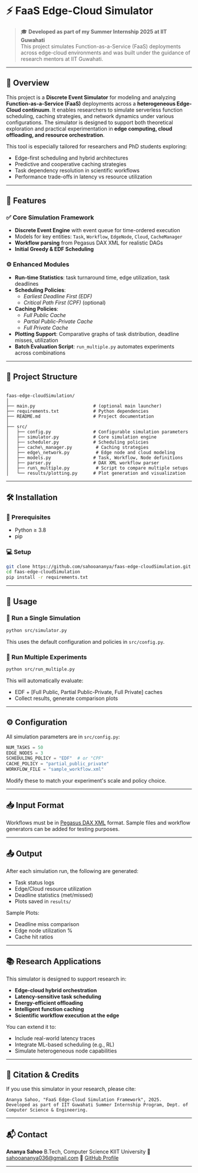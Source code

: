 # ⚡ FaaS Edge-Cloud Simulator

> 🎓 **Developed as part of my Summer Internship 2025 at IIT Guwahati**  
> This project simulates Function-as-a-Service (FaaS) deployments across edge-cloud environments and was built under the guidance of research mentors at IIT Guwahati.

---

## 🧠 Overview

This project is a **Discrete Event Simulator** for modeling and analyzing **Function-as-a-Service (FaaS)** deployments across a **heterogeneous Edge-Cloud continuum**. It enables researchers to simulate serverless function scheduling, caching strategies, and network dynamics under various configurations. The simulator is designed to support both theoretical exploration and practical experimentation in **edge computing, cloud offloading, and resource orchestration**.

This tool is especially tailored for researchers and PhD students exploring:

- Edge-first scheduling and hybrid architectures  
- Predictive and cooperative caching strategies  
- Task dependency resolution in scientific workflows  
- Performance trade-offs in latency vs resource utilization

---

## 🚀 Features

### ✅ Core Simulation Framework

- **Discrete Event Engine** with event queue for time-ordered execution  
- Models for key entities: `Task`, `Workflow`, `EdgeNode`, `Cloud`, `CacheManager`  
- **Workflow parsing** from Pegasus DAX XML for realistic DAGs  
- **Initial Greedy & EDF Scheduling**

### ⚙️ Enhanced Modules

- **Run-time Statistics**: task turnaround time, edge utilization, task deadlines  
- **Scheduling Policies**:  
  - *Earliest Deadline First (EDF)*  
  - *Critical Path First (CPF)* (optional)  
- **Caching Policies**:
  - *Full Public Cache*
  - *Partial Public-Private Cache*
  - *Full Private Cache*
- **Plotting Support**: Comparative graphs of task distribution, deadline misses, utilization  
- **Batch Evaluation Script**: `run_multiple.py` automates experiments across combinations

---

## 📁 Project Structure

```

faas-edge-cloudSimulation/
│
├── main.py                      # (optional main launcher)
├── requirements.txt             # Python dependencies
├── README.md                    # Project documentation
│
├── src/
│   ├── config.py                # Configurable simulation parameters
│   ├── simulator.py             # Core simulation engine
│   ├── scheduler.py             # Scheduling policies
│   ├── cache\_manager.py         # Caching strategies
│   ├── edge\_network.py          # Edge node and cloud modeling
│   ├── models.py                # Task, Workflow, Node definitions
│   ├── parser.py                # DAX XML workflow parser
│   ├── run\_multiple.py          # Script to compare multiple setups
│   └── results/plotting.py      # Plot generation and visualization

````

---

## 🛠️ Installation

### 🔧 Prerequisites

- Python ≥ 3.8
- pip

### 💻 Setup

```bash
git clone https://github.com/sahooananya/faas-edge-cloudSimulation.git
cd faas-edge-cloudSimulation
pip install -r requirements.txt
````

---

## 🚦 Usage

### 🔁 Run a Single Simulation

```bash
python src/simulator.py
```

This uses the default configuration and policies in `src/config.py`.

### 🧪 Run Multiple Experiments

```bash
python src/run_multiple.py
```

This will automatically evaluate:

* EDF + \[Full Public, Partial Public-Private, Full Private] caches
* Collect results, generate comparison plots

---

## ⚙️ Configuration

All simulation parameters are in `src/config.py`:

```python
NUM_TASKS = 50
EDGE_NODES = 3
SCHEDULING_POLICY = "EDF"  # or "CPF"
CACHE_POLICY = "partial_public_private"
WORKFLOW_FILE = "sample_workflow.xml"
```

Modify these to match your experiment's scale and policy choice.

---

## 📥 Input Format

Workflows must be in [Pegasus DAX XML](https://pegasus.isi.edu/documentation/) format.
Sample files and workflow generators can be added for testing purposes.

---

## 📤 Output

After each simulation run, the following are generated:

* Task status logs
* Edge/Cloud resource utilization
* Deadline statistics (met/missed)
* Plots saved in `results/`

Sample Plots:

* Deadline miss comparison
* Edge node utilization %
* Cache hit ratios

---

## 📚 Research Applications

This simulator is designed to support research in:

* **Edge-cloud hybrid orchestration**
* **Latency-sensitive task scheduling**
* **Energy-efficient offloading**
* **Intelligent function caching**
* **Scientific workflow execution at the edge**

You can extend it to:

* Include real-world latency traces
* Integrate ML-based scheduling (e.g., RL)
* Simulate heterogeneous node capabilities

---

## 📜 Citation & Credits

If you use this simulator in your research, please cite:

```
Ananya Sahoo, "FaaS Edge-Cloud Simulation Framework", 2025.
Developed as part of IIT Guwahati Summer Internship Program, Dept. of Computer Science & Engineering.
```

---

## 📬 Contact

**Ananya Sahoo**
B.Tech, Computer Science
KIIT University
📧 [sahooananya036@gmail.com](mailto:sahooananya036@gmail.com)
🔗 [GitHub Profile](https://github.com/sahooananya)

---
